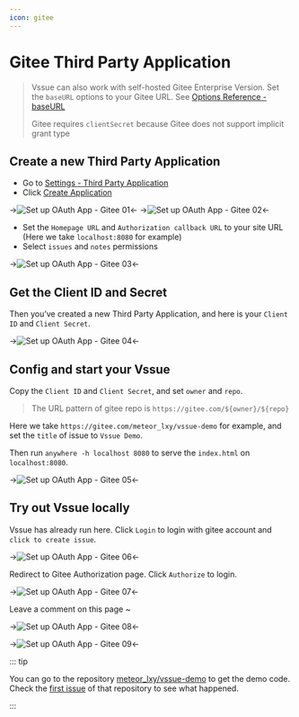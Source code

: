 ```yaml
---
icon: gitee
---
```


# Gitee Third Party Application

> Vssue can also work with self-hosted Gitee Enterprise Version. Set the `baseURL` options to your Gitee URL. See [Options Reference - baseURL](../options/README.md#baseurl)
>
> Gitee requires `clientSecret` because Gitee does not support implicit grant type

## Create a new Third Party Application

- Go to [Settings - Third Party Application](https://gitee.com/oauth/applications)
- Click [Create Application](https://gitee.com/oauth/applications/new)

->![Set up OAuth App - Gitee 01](/img/oauth-app-gitee-01.png)<-
->![Set up OAuth App - Gitee 02](/img/oauth-app-gitee-02.png)<-

- Set the `Homepage URL` and `Authorization callback URL` to your site URL (Here we take `localhost:8080` for example)
- Select `issues` and `notes` permissions

->![Set up OAuth App - Gitee 03](/img/oauth-app-gitee-03.png)<-

## Get the Client ID and Secret

Then you’ve created a new Third Party Application, and here is your `Client ID` and `Client Secret`.

->![Set up OAuth App - Gitee 04](/img/oauth-app-gitee-04.png)<-

## Config and start your Vssue

Copy the `Client ID` and `Client Secret`, and set `owner` and `repo`.

> The URL pattern of gitee repo is `https://gitee.com/${owner}/${repo}`

Here we take `https://gitee.com/meteor_lxy/vssue-demo` for example, and set the `title` of issue to `Vssue Demo`.

Then run `anywhere -h localhost 8080` to serve the `index.html` on `localhost:8080`.

->![Set up OAuth App - Gitee 05](/img/oauth-app-gitee-05.png)<-

## Try out Vssue locally

Vssue has already run here. Click `Login` to login with gitee account and `click to create issue`.

->![Set up OAuth App - Gitee 06](/img/oauth-app-gitee-06.png)<-

Redirect to Gitee Authorization page. Click `Authorize` to login.

->![Set up OAuth App - Gitee 07](/img/oauth-app-gitee-07.png)<-

Leave a comment on this page ~

->![Set up OAuth App - Gitee 08](/img/oauth-app-gitee-08.png)<-

->![Set up OAuth App - Gitee 09](/img/oauth-app-gitee-09.png)<-

::: tip

You can go to the repository [meteor_lxy/vssue-demo](https://gitee.com/meteor_lxy/vssue-demo) to get the demo code. Check the [first issue](https://gitee.com/meteor_lxy/vssue-demo/issues/IWWTA) of that repository to see what happened.

:::
